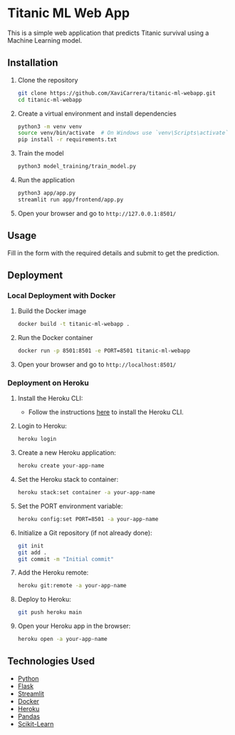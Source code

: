 # Titanic ML Web App

This is a simple web application that predicts Titanic survival using a Machine Learning model.

## Installation

1. Clone the repository
    ```bash
    git clone https://github.com/XaviCarrera/titanic-ml-webapp.git
    cd titanic-ml-webapp
    ```

2. Create a virtual environment and install dependencies
    ```bash
    python3 -m venv venv
    source venv/bin/activate  # On Windows use `venv\Scripts\activate`
    pip install -r requirements.txt
    ```

3. Train the model
    ```bash
    python3 model_training/train_model.py
    ```

4. Run the application
    ```bash
    python3 app/app.py
    streamlit run app/frontend/app.py
    ```

5. Open your browser and go to `http://127.0.0.1:8501/`

## Usage

Fill in the form with the required details and submit to get the prediction.

## Deployment

### Local Deployment with Docker

1. Build the Docker image
    ```bash
    docker build -t titanic-ml-webapp .
    ```

2. Run the Docker container
    ```bash
    docker run -p 8501:8501 -e PORT=8501 titanic-ml-webapp
    ```

3. Open your browser and go to `http://localhost:8501/`

### Deployment on Heroku

1. Install the Heroku CLI:
    - Follow the instructions [here](https://devcenter.heroku.com/articles/heroku-cli) to install the Heroku CLI.

2. Login to Heroku:
    ```bash
    heroku login
    ```

3. Create a new Heroku application:
    ```bash
    heroku create your-app-name
    ```

4. Set the Heroku stack to container:
    ```bash
    heroku stack:set container -a your-app-name
    ```

5. Set the PORT environment variable:
    ```bash
    heroku config:set PORT=8501 -a your-app-name
    ```

6. Initialize a Git repository (if not already done):
    ```bash
    git init
    git add .
    git commit -m "Initial commit"
    ```

7. Add the Heroku remote:
    ```bash
    heroku git:remote -a your-app-name
    ```

8. Deploy to Heroku:
    ```bash
    git push heroku main
    ```

9. Open your Heroku app in the browser:
    ```bash
    heroku open -a your-app-name
    ```

## Technologies Used

- [Python](https://www.python.org/doc/)
- [Flask](https://flask.palletsprojects.com/en/latest/)
- [Streamlit](https://docs.streamlit.io/)
- [Docker](https://docs.docker.com/)
- [Heroku](https://devcenter.heroku.com/categories/reference)
- [Pandas](https://pandas.pydata.org/docs/)
- [Scikit-Learn](https://scikit-learn.org/stable/user_guide.html)
